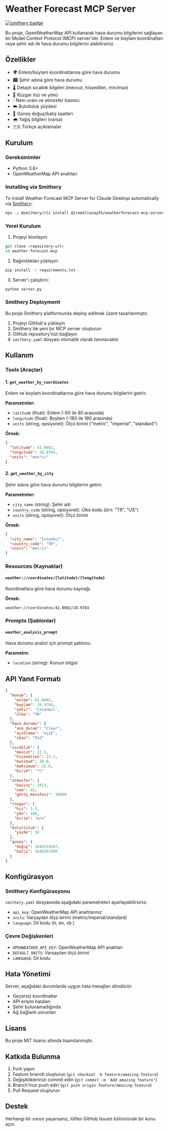 # Weather Forecast MCP Server

[![smithery badge](https://smithery.ai/badge/@iremaltunay55/weatherforecast-mcp-server)](https://smithery.ai/server/@iremaltunay55/weatherforecast-mcp-server)

Bu proje, OpenWeatherMap API kullanarak hava durumu bilgilerini sağlayan bir Model Context Protocol (MCP) server'ıdır. Enlem ve boylam koordinatları veya şehir adı ile hava durumu bilgilerini alabilirsiniz.

## Özellikler

- 🌍 Enlem/boylam koordinatlarına göre hava durumu
- 🏙️ Şehir adına göre hava durumu  
- 🌡️ Detaylı sıcaklık bilgileri (mevcut, hissedilen, min/max)
- 💨 Rüzgar hızı ve yönü
- 💧 Nem oranı ve atmosfer basıncı
- ☁️ Bulutluluk yüzdesi
- 🌅 Güneş doğuş/batış saatleri
- 🌧️ Yağış bilgileri (varsa)
- 🇹🇷 Türkçe açıklamalar

## Kurulum

### Gereksinimler

- Python 3.8+
- OpenWeatherMap API anahtarı

### Installing via Smithery

To install Weather Forecast MCP Server for Claude Desktop automatically via [Smithery](https://smithery.ai/server/@iremaltunay55/weatherforecast-mcp-server):

```bash
npx -y @smithery/cli install @iremaltunay55/weatherforecast-mcp-server --client claude
```

### Yerel Kurulum

1. Projeyi klonlayın:
```bash
git clone <repository-url>
cd weather-forecast-mcp
```

2. Bağımlılıkları yükleyin:
```bash
pip install -r requirements.txt
```

3. Server'ı çalıştırın:
```bash
python server.py
```

### Smithery Deployment

Bu proje Smithery platformunda deploy edilmek üzere tasarlanmıştır.

1. Projeyi GitHub'a yükleyin
2. Smithery'de yeni bir MCP server oluşturun
3. GitHub repository'nizi bağlayın
4. `smithery.yaml` dosyası otomatik olarak tanınacaktır

## Kullanım

### Tools (Araçlar)

#### 1. `get_weather_by_coordinates`
Enlem ve boylam koordinatlarına göre hava durumu bilgilerini getirir.

**Parametreler:**
- `latitude` (float): Enlem (-90 ile 90 arasında)
- `longitude` (float): Boylam (-180 ile 180 arasında)
- `units` (string, opsiyonel): Ölçü birimi ("metric", "imperial", "standard")

**Örnek:**
```json
{
  "latitude": 41.0082,
  "longitude": 28.9784,
  "units": "metric"
}
```

#### 2. `get_weather_by_city`
Şehir adına göre hava durumu bilgilerini getirir.

**Parametreler:**
- `city_name` (string): Şehir adı
- `country_code` (string, opsiyonel): Ülke kodu (örn: "TR", "US")
- `units` (string, opsiyonel): Ölçü birimi

**Örnek:**
```json
{
  "city_name": "Istanbul",
  "country_code": "TR",
  "units": "metric"
}
```

### Resources (Kaynaklar)

#### `weather://coordinates/{latitude}/{longitude}`
Koordinatlara göre hava durumu kaynağı.

**Örnek:**
```
weather://coordinates/41.0082/28.9784
```

### Prompts (Şablonlar)

#### `weather_analysis_prompt`
Hava durumu analizi için prompt şablonu.

**Parametre:**
- `location` (string): Konum bilgisi

## API Yanıt Formatı

```json
{
  "konum": {
    "enlem": 41.0082,
    "boylam": 28.9784,
    "şehir": "Istanbul",
    "ülke": "TR"
  },
  "hava_durumu": {
    "ana_durum": "Clear",
    "açıklama": "açık",
    "ikon": "01d"
  },
  "sıcaklık": {
    "mevcut": 22.5,
    "hissedilen": 23.1,
    "minimum": 20.0,
    "maksimum": 25.0,
    "birim": "°C"
  },
  "atmosfer": {
    "basınç": 1013,
    "nem": 65,
    "görüş_mesafesi": 10000
  },
  "rüzgar": {
    "hız": 3.5,
    "yön": 180,
    "birim": "m/s"
  },
  "bulutluluk": {
    "yüzde": 10
  },
  "güneş": {
    "doğuş": 1640234567,
    "batış": 1640267890
  }
}
```

## Konfigürasyon

### Smithery Konfigürasyonu

`smithery.yaml` dosyasında aşağıdaki parametreleri ayarlayabilirsiniz:

- `api_key`: OpenWeatherMap API anahtarınız
- `units`: Varsayılan ölçü birimi (metric/imperial/standard)
- `language`: Dil kodu (tr, en, vb.)

### Çevre Değişkenleri

- `OPENWEATHER_API_KEY`: OpenWeatherMap API anahtarı
- `DEFAULT_UNITS`: Varsayılan ölçü birimi
- `LANGUAGE`: Dil kodu

## Hata Yönetimi

Server, aşağıdaki durumlarda uygun hata mesajları döndürür:

- Geçersiz koordinatlar
- API erişim hataları
- Şehir bulunamadığında
- Ağ bağlantı sorunları

## Lisans

Bu proje MIT lisansı altında lisanslanmıştır.

## Katkıda Bulunma

1. Fork yapın
2. Feature branch oluşturun (`git checkout -b feature/amazing-feature`)
3. Değişikliklerinizi commit edin (`git commit -m 'Add amazing feature'`)
4. Branch'inizi push edin (`git push origin feature/amazing-feature`)
5. Pull Request oluşturun

## Destek

Herhangi bir sorun yaşarsanız, lütfen GitHub Issues bölümünde bir konu açın.

